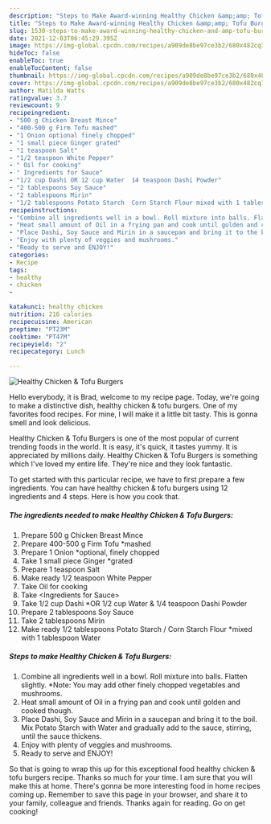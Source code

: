 ```yaml
---
description: "Steps to Make Award-winning Healthy Chicken &amp;amp; Tofu Burgers"
title: "Steps to Make Award-winning Healthy Chicken &amp;amp; Tofu Burgers"
slug: 1530-steps-to-make-award-winning-healthy-chicken-and-amp-tofu-burgers
date: 2021-12-03T06:45:29.395Z
image: https://img-global.cpcdn.com/recipes/a909de8be97ce3b2/680x482cq70/healthy-chicken-tofu-burgers-recipe-main-photo.jpg
hideToc: false
enableToc: true
enableTocContent: false
thumbnail: https://img-global.cpcdn.com/recipes/a909de8be97ce3b2/680x482cq70/healthy-chicken-tofu-burgers-recipe-main-photo.jpg
cover: https://img-global.cpcdn.com/recipes/a909de8be97ce3b2/680x482cq70/healthy-chicken-tofu-burgers-recipe-main-photo.jpg
author: Matilda Watts
ratingvalue: 3.7
reviewcount: 9
recipeingredient:
- "500 g Chicken Breast Mince"
- "400-500 g Firm Tofu mashed"
- "1 Onion optional finely chopped"
- "1 small piece Ginger grated"
- "1 teaspoon Salt"
- "1/2 teaspoon White Pepper"
- " Oil for cooking"
- " Ingredients for Sauce"
- "1/2 cup Dashi OR 12 cup Water  14 teaspoon Dashi Powder"
- "2 tablespoons Soy Sauce"
- "2 tablespoons Mirin"
- "1/2 tablespoons Potato Starch  Corn Starch Flour mixed with 1 tablespoon Water"
recipeinstructions:
- "Combine all ingredients well in a bowl. Roll mixture into balls. Flatten slightly. *Note: You may add other finely chopped vegetables and mushrooms."
- "Heat small amount of Oil in a frying pan and cook until golden and cooked though."
- "Place Dashi, Soy Sauce and Mirin in a saucepan and bring it to the boil. Mix Potato Starch with Water and gradually add to the sauce, stirring, until the sauce thickens."
- "Enjoy with plenty of veggies and mushrooms."
- "Ready to serve and ENJOY!"
categories:
- Recipe
tags:
- healthy
- chicken
- 

katakunci: healthy chicken  
nutrition: 216 calories
recipecuisine: American
preptime: "PT23M"
cooktime: "PT47M"
recipeyield: "2"
recipecategory: Lunch

---
```



![Healthy Chicken &amp; Tofu Burgers](https://img-global.cpcdn.com/recipes/a909de8be97ce3b2/680x482cq70/healthy-chicken-tofu-burgers-recipe-main-photo.jpg)

Hello everybody, it is Brad, welcome to my recipe page. Today, we're going to make a distinctive dish, healthy chicken &amp; tofu burgers. One of my favorites food recipes. For mine, I will make it a little bit tasty. This is gonna smell and look delicious.



Healthy Chicken &amp; Tofu Burgers is one of the most popular of current trending foods in the world. It is easy, it's quick, it tastes yummy. It is appreciated by millions daily. Healthy Chicken &amp; Tofu Burgers is something which I've loved my entire life. They're nice and they look fantastic.


To get started with this particular recipe, we have to first prepare a few ingredients. You can have healthy chicken &amp; tofu burgers using 12 ingredients and 4 steps. Here is how you cook that.

<!--inarticleads1-->

##### The ingredients needed to make Healthy Chicken &amp; Tofu Burgers:

1. Prepare 500 g Chicken Breast Mince
1. Prepare 400-500 g Firm Tofu *mashed
1. Prepare 1 Onion *optional, finely chopped
1. Take 1 small piece Ginger *grated
1. Prepare 1 teaspoon Salt
1. Make ready 1/2 teaspoon White Pepper
1. Take  Oil for cooking
1. Take  &lt;Ingredients for Sauce&gt;
1. Take 1/2 cup Dashi *OR 1/2 cup Water &amp; 1/4 teaspoon Dashi Powder
1. Prepare 2 tablespoons Soy Sauce
1. Take 2 tablespoons Mirin
1. Make ready 1/2 tablespoons Potato Starch / Corn Starch Flour *mixed with 1 tablespoon Water




<!--inarticleads2-->

##### Steps to make Healthy Chicken &amp; Tofu Burgers:

1. Combine all ingredients well in a bowl. Roll mixture into balls. Flatten slightly. *Note: You may add other finely chopped vegetables and mushrooms.
1. Heat small amount of Oil in a frying pan and cook until golden and cooked though.
1. Place Dashi, Soy Sauce and Mirin in a saucepan and bring it to the boil. Mix Potato Starch with Water and gradually add to the sauce, stirring, until the sauce thickens.
1. Enjoy with plenty of veggies and mushrooms.
1. Ready to serve and ENJOY!



So that is going to wrap this up for this exceptional food healthy chicken &amp; tofu burgers recipe. Thanks so much for your time. I am sure that you will make this at home. There's gonna be more interesting food in home recipes coming up. Remember to save this page in your browser, and share it to your family, colleague and friends. Thanks again for reading. Go on get cooking!
